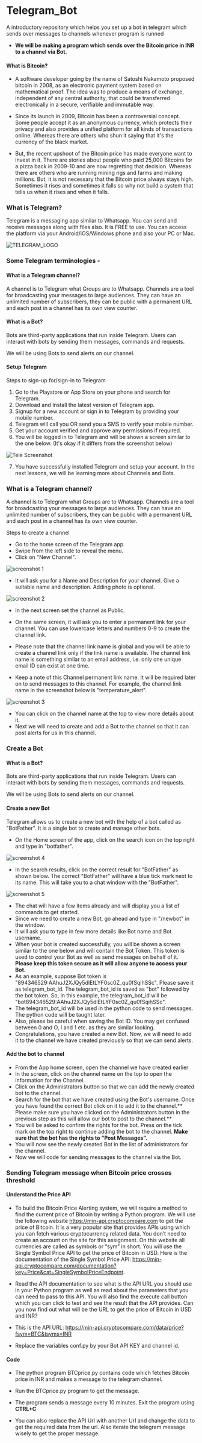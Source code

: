 # Telegram_Bot
A introductory repository which helps you set up a bot in telegram which sends over messages to channels whenever program is runned

* **We will be making a program which sends over the Bitcoin price in INR to a channel via Bot.**

#### What is Bitcoin?

*  A software developer going by the name of Satoshi Nakamoto proposed bitcoin in 2008, as an electronic payment system based on mathematical proof. The idea was to produce a means of exchange, independent of any central authority, that could be transferred electronically in a secure, verifiable and immutable way.

* Since its launch in 2009, Bitcoin has been a controversial concept. Some people accept it as an anonymous currency, which protects their privacy and also provides a unified platform for all kinds of transactions online. Whereas there are others who shun it saying that it's the currency of the black market.

* But, the recent upshoot of the Bitcoin price has made everyone want to invest in it. There are stories about people who paid 25,000 Bitcoins for a pizza back in 2009-10 and are now regretting that decision. Whereas there are others who are running mining rigs and farms and making millions. But, it is not necessary that the Bitcoin price always stays high. Sometimes it rises and sometimes it falls so why not build a system that tells us when it rises and when it falls.

### What is Telegram?

Telegram is a messaging app similar to Whatsapp. You can send and receive messages along with files also. It is FREE to use. You can access the platform via your Android/iOS/Windows phone and also your PC or Mac.

![TELEGRAM_LOGO](/images/t_logo.png)

### Some Telegram terminologies -

#### What is a Telegram channel?

A channel is to Telegram what Groups are to Whatsapp. Channels are a tool for broadcasting your messages to large audiences. They can have an unlimited number of subscribers, they can be public with a permanent URL and each post in a channel has its own view counter.

#### What is a Bot?

Bots are third-party applications that run inside Telegram. Users can interact with bots by sending them messages, commands and requests. 

We will be using Bots to send alerts on our channel.

#### Setup Telegram

Steps to sign-up for/sign-in to Telegram
1. Go to the Playstore or App Store on your phone and search for Telegram.
2. Download and Install the latest version of Telegram app.
3. Signup for a new account or sign in to Telegram by providing your mobile number.
4. Telegram will call you OR send you a SMS to verify your mobile number.
5. Get your account verified and approve any permissions if required.
6. You will be logged in to Telegram and will be shown a screen similar to the one below. (It's okay if it differs from the screenshot below)

![Tele Screenshot](/images/app_home.png)

7. You have successfully installed Telegram and setup your account. In the next lessons, we will be learning more about Channels and Bots.

### What is a Telegram channel?

A channel is to Telegram what Groups are to Whatsapp. Channels are a tool for broadcasting your messages to large audiences. They can have an unlimited number of subscribers, they can be public with a permanent URL and each post in a channel has its own view counter.

Steps to create a channel
* Go to the home screen of the Telegram app.
* Swipe from the left side to reveal the menu.
* Click on "New Channel".

![screenshot 1](/images/s1.png)

* It will ask you for a Name and Description for your channel. Give a suitable name and description. Adding photo is optional.

![screenshot 2](/images/s2.jpeg)

* In the next screen set the channel as Public.
* On the same screen, it will ask you to enter a permanent link for your channel. You can use lowercase letters and numbers 0-9 to create the channel link.
* Please note that the channel link name is global and you will be able to create a channel link only if the link name is available. The channel link name is something similar to an email address, i.e. only one unique email ID can exist at one time.

* Keep a note of this Channel permanent link name. It will be required later on to send messages to this channel. For example, the channel link name in the screenshot below is "temperature_alert".

![screenshot 3](/images/s3.jpeg)

* You can click on the channel name at the top to view more details about it.
* Next we will need to create and add a Bot to the channel so that it can post alerts for us in this channel.

### Create a Bot

#### What is a Bot?

Bots are third-party applications that run inside Telegram. Users can interact with bots by sending them messages, commands and requests. 

We will be using Bots to send alerts on our channel.

#### Create a new Bot

Telegram allows us to create a new bot with the help of a bot called as "BotFather". It is a single bot to create and manage other bots.

* On the Home screen of the app, click on the search icon on the top right and type in "botfather".

![screenshot 4](/images/s4.jpeg)

* In the search results, click on the correct result for "BotFather" as shown below. The correct "BotFather" will have a blue tick mark next to its name. This will take you to a chat window with the "BotFather".

![screenshot 5](/images/s5.png)

* The chat will have a few items already and will display you a list of commands to get started.
* Since we need to create a new Bot, go ahead and type in "/newbot" in the window.
* It will ask you to type in few more details like Bot name and Bot username.
* When your bot is created successfully, you will be shown a screen similar to the one below and will contain the Bot Token. This token is used to control your Bot as well as send messages on behalf of it. **Please keep this token secure as it will allow anyone to access your Bot.**
* As an example, suppose Bot token is "894346529:AAhuJ2XJQy5dlEtLYF0sc0Z_qu0fSqihSSc". Please save it as telegram_bot_id. The telegram_bot_id is saved as "bot" followed by the bot token. So, in this example, the telegram_bot_id will be "bot894346529:AAhuJ2XJQy5dlEtLYF0sc0Z_qu0fSqihSSc".
* The telegram_bot_id will be used in the python code to send messages. The python code will be taught later.
* Also, please be careful when saving the Bot ID. You may get confused between 0 and O, I and 1 etc. as they are similar looking.
* Congratulations, you have created a new Bot. Now, we will need to add it to the channel we have created previously so that we can send alerts.

#### Add the bot to channel

* From the App home screen, open the channel we have created earlier
* In the screen, click on the channel name on the top to open the information for the Channel.
* Click on the Administrators button so that we can add the newly created bot to the channel.
* Search for the bot that we have created using the Bot's username. Once you have found the correct Bot click on it to add it to the channel.** Please make sure you have clicked on the Administrators button in the previous step as this will allow our bot to post to the channel.**
* You will be asked to confirm the rights for the bot. Press on the tick mark on the top right to continue adding the bot to the channel. **Make sure that the bot has the rights to "Post Messages".**
* You will now see the newly created Bot in the list of administrators for the channel.
* Now we will code for sending messages to the channel via the Bot.

### Sending Telegram message when Bitcoin price crosses threshold

#### Understand the Price API

* To build the Bitcoin Price Alerting system, we will require a method to find the current price of Bitcoin by writing a Python program. We will use the following website https://min-api.cryptocompare.com to get the price of Bitcoin. It is a very popular site that provides APIs using which you can fetch various cryptocurrency related data. You don’t need  to create an account on the site for this assignment. On this website all currencies are called as symbols or “sym” in short. You will use the Single Symbol Price API to get the price of Bitcoin in USD. Here is the documentation of the Single Symbol Price API: https://min-api.cryptocompare.com/documentation?key=Price&cat=SingleSymbolPriceEndpoint.

* Read the API documentation to see what is the API URL you should use in your Python program as well as read about the parameters that you can need to pass to this API. You will also find the execute call button which you can click to test and see the result that the API provides. Can you now find out what will be the URL to get the price of Bitcoin in USD and INR?

* This is the API URL: https://min-api.cryptocompare.com/data/price?fsym=BTC&tsyms=INR

* Replace the variables conf.py by your Bot API KEY and channel id.

#### Code 

* The python program BTCprice.py contains code which fetches Bitcoin price in INR and makes a message to the telegram channel.

* Run the BTCprice.py program to get the message.

* The program sends a message every 10 minutes. Exit the program using **CTRL+C**

* You can also replace the API Url with another Url and change the data to get the required data from the url. Also iterate the telegram message wisely to get the proper message.